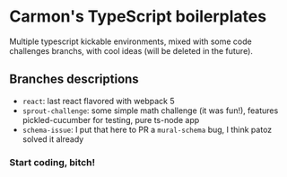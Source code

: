 # Carmon's TypeScript boilerplates

Multiple typescript kickable environments, mixed with some code challenges branchs, with cool ideas (will be deleted in the future).

## Branches descriptions

- `react`: last react flavored with webpack 5
- `sprout-challenge`: some simple math challenge (it was fun!), features pickled-cucumber for testing, pure ts-node app
- `schema-issue`: I put that here to PR a `mural-schema` bug, I think patoz solved it already

### Start coding, bitch!